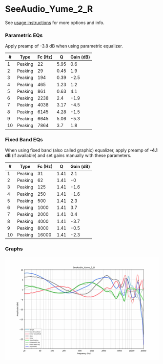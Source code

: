 # SeeAudio_Yume_2_R
See [usage instructions](https://github.com/jaakkopasanen/AutoEq#usage) for more options and info.

### Parametric EQs
Apply preamp of -3.8 dB when using parametric equalizer.

|   # | Type    |   Fc (Hz) |    Q |   Gain (dB) |
|-----|---------|-----------|------|-------------|
|   1 | Peaking |        22 | 5.95 |         0.6 |
|   2 | Peaking |        29 | 0.45 |         1.9 |
|   3 | Peaking |       194 | 0.39 |        -2.5 |
|   4 | Peaking |       465 | 1.23 |         1.2 |
|   5 | Peaking |       861 | 0.63 |         4.1 |
|   6 | Peaking |      2238 | 2.4  |        -1.9 |
|   7 | Peaking |      4038 | 3.17 |        -4.5 |
|   8 | Peaking |      6145 | 4.28 |        -1.5 |
|   9 | Peaking |      6645 | 5.06 |        -5.3 |
|  10 | Peaking |      7864 | 3.7  |         1.8 |

### Fixed Band EQs
When using fixed band (also called graphic) equalizer, apply preamp of **-4.1 dB** (if available) and set gains manually with these parameters.

|   # | Type    |   Fc (Hz) |    Q |   Gain (dB) |
|-----|---------|-----------|------|-------------|
|   1 | Peaking |        31 | 1.41 |         2.1 |
|   2 | Peaking |        62 | 1.41 |        -0   |
|   3 | Peaking |       125 | 1.41 |        -1.6 |
|   4 | Peaking |       250 | 1.41 |        -1.6 |
|   5 | Peaking |       500 | 1.41 |         2.3 |
|   6 | Peaking |      1000 | 1.41 |         3.7 |
|   7 | Peaking |      2000 | 1.41 |         0.4 |
|   8 | Peaking |      4000 | 1.41 |        -3.7 |
|   9 | Peaking |      8000 | 1.41 |        -0.5 |
|  10 | Peaking |     16000 | 1.41 |        -2.3 |

### Graphs
![](./SeeAudio_Yume_2_R.png)
